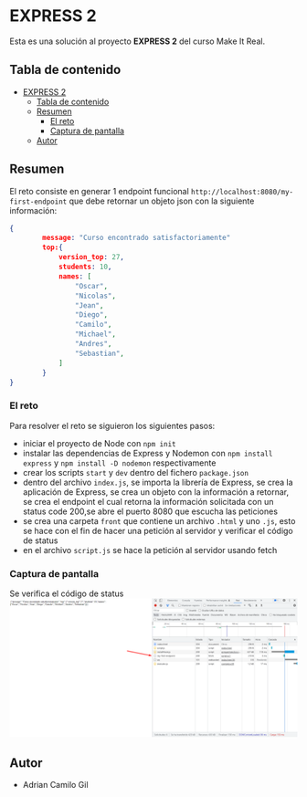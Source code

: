 # EXPRESS 2

Esta es una solución al proyecto **EXPRESS 2** del curso Make It Real.

## Tabla de contenido

- [EXPRESS 2](#express-2)
  - [Tabla de contenido](#tabla-de-contenido)
  - [Resumen](#resumen)
    - [El reto](#el-reto)
    - [Captura de pantalla](#captura-de-pantalla)
  - [Autor](#autor)

## Resumen

El reto consiste en generar 1 endpoint funcional `http://localhost:8080/my-first-endpoint` que debe retornar un objeto json con la siguiente información:

```json
{
		message: "Curso encontrado satisfactoriamente"
		top:{
			version_top: 27,
			students: 10,
			names: [
				"Oscar",
				"Nicolas",
				"Jean",
				"Diego",
				"Camilo",
				"Michael",
				"Andres",
				"Sebastian",
			]
		}
}
```

### El reto

Para resolver el reto se siguieron los siguientes pasos:

- iniciar el proyecto de Node con `npm init`
- instalar las dependencias de Express y Nodemon con `npm install express` y `npm install -D nodemon` respectivamente
- crear los scripts `start` y `dev` dentro del fichero `package.json`
- dentro del archivo `index.js`, se importa la librería de Express, se crea la aplicación de Express, se crea un objeto con la información a retornar, se crea el endpoint el cual retorna la información solicitada con un status code 200,se abre el puerto 8080 que escucha las peticiones
- se crea una carpeta `front` que contiene un archivo `.html` y uno `.js`, esto se hace con el fin de hacer una petición al servidor y verificar el código de status
- en el archivo `script.js` se hace la petición al servidor usando fetch

### Captura de pantalla

Se verifica el código de status
![](./assets/Screenshot_2.png)

## Autor

- Adrian Camilo Gil
